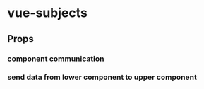 # vue-subjects
## Props
### component communication
### send data from lower component to upper component
